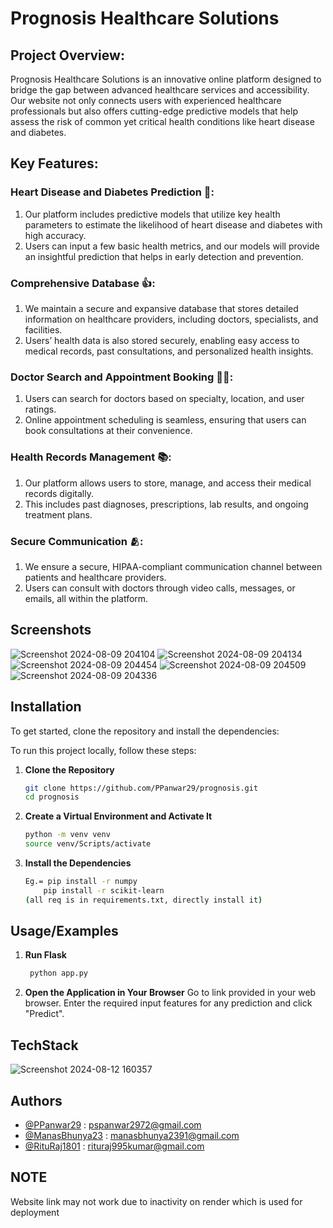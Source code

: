 
# Prognosis Healthcare Solutions

## Project Overview:
Prognosis Healthcare Solutions is an innovative online platform designed to bridge the gap between advanced healthcare services and accessibility. Our website not only connects users with experienced healthcare professionals but also offers cutting-edge predictive models that help assess the risk of common yet critical health conditions like heart disease and diabetes.

## Key Features:
 ### Heart Disease and Diabetes Prediction 💖:
1. Our platform includes predictive models that  utilize key health parameters to estimate the likelihood of heart disease and diabetes with high accuracy.
2. Users can input a few basic health metrics, and our models will provide an insightful prediction that helps in early detection and prevention.
 ### Comprehensive Database 👍:
1. We maintain a secure and expansive database that stores detailed information on healthcare providers, including doctors, specialists, and facilities.
2. Users’ health data is also stored securely, enabling easy access to medical records, past consultations, and personalized health insights.
 ### Doctor Search and Appointment Booking 🧑‍⚕️:
1. Users can search for doctors based on specialty, location, and user ratings.
2. Online appointment scheduling is seamless, ensuring that users can book consultations at their convenience.
 ### Health Records Management 📚:
1. Our platform allows users to store, manage, and access their medical records digitally.
2. This includes past diagnoses, prescriptions, lab results, and ongoing treatment plans.
 ### Secure Communication 🫂:
1. We ensure a secure, HIPAA-compliant communication channel between patients and healthcare providers.
2. Users can consult with doctors through video calls, messages, or emails, all within the platform.





## Screenshots

![Screenshot 2024-08-09 204104](https://github.com/user-attachments/assets/7e04d80c-e9e4-4b07-ad2c-76c5a86e0a25)
![Screenshot 2024-08-09 204134](https://github.com/user-attachments/assets/6fd7354d-79b8-4079-8ec6-2b969dd9185e)
![Screenshot 2024-08-09 204454](https://github.com/user-attachments/assets/831a9a9a-9473-4fe0-a1e7-e0ccadb53636)
![Screenshot 2024-08-09 204509](https://github.com/user-attachments/assets/f8416cda-0b6e-4e98-b23c-18181b73a46e)
![Screenshot 2024-08-09 204336](https://github.com/user-attachments/assets/16efbed5-9407-4c36-aec6-c56f8b9128ef)


## Installation

To get started, clone the repository and install the dependencies:

To run this project locally, follow these steps:

1. **Clone the Repository**
   ```bash
   git clone https://github.com/PPanwar29/prognosis.git
   cd prognosis

2. **Create a Virtual Environment and Activate It**
    ```bash
   python -m venv venv
    source venv/Scripts/activate
2. **Install the Dependencies**
    ```bash
   Eg.= pip install -r numpy
        pip install -r scikit-learn
    (all req is in requirements.txt, directly install it)
    
## Usage/Examples

1. **Run Flask**
   ```bash
    python app.py
1. **Open the Application in Your Browser**
Go to link provided in your web browser.
Enter the required input features for any prediction and click "Predict".

## TechStack
![Screenshot 2024-08-12 160357](https://github.com/user-attachments/assets/b49ecb05-9088-4379-a656-4243a37ab1e5)

## Authors

- [@PPanwar29](https://github.com/PPanwar29) : pspanwar2972@gmail.com
- [@ManasBhunya23](https://github.com/ManasBhunya23) : manasbhunya2391@gmail.com
- [@RituRaj1801](https://github.com/RituRaj1801) : rituraj995kumar@gmail.com

## NOTE
Website link may not work due to inactivity on render which is used for deployment
